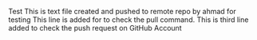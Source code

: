 Test
This is text file created and pushed to remote repo by ahmad for testing
This line is added for to check the pull command.
This is third line added to check the push request on GitHub Account
